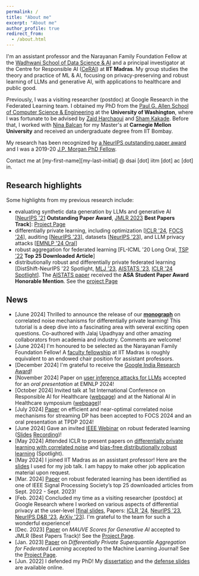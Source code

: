 ```yaml
---
permalink: /
title: "About me"
excerpt: "About me"
author_profile: true
redirect_from: 
  - /about.html
---
```


I'm an assistant professor and the Narayanan Family Foundation Fellow at the [Wadhwani School of Data Science & AI](https://wsai.iitm.ac.in/) and a principal investigator at the Centre for Responsible AI ([CeRAI](https://cerai.iitm.ac.in/)) at **IIT Madras**. 
My group studies the theory and practice of ML & AI, focusing on privacy-preserving and robust learning of LLMs and generative AI, with applications to healthcare and public good.

Previously, I was a visiting researcher (postdoc) at Google Research in the Federated Learning team. I obtained my PhD from the [Paul G. Allen School of Computer Science & Engineering](https://www.cs.washington.edu/) at the **University of Washington**,
where I was fortunate to be advised by [Zaid Harchaoui](http://faculty.washington.edu/zaid/) and [Sham Kakade](https://sham.seas.harvard.edu/).
Before that, I worked with [Nina Balcan](http://www.cs.cmu.edu/~ninamf/) for my Master's at **Carnegie Mellon University** and received an undergraduate degree from IIT Bombay.

My research has been recognized by [a NeurIPS outstanding paper award](https://news.cs.washington.edu/2022/02/28/allen-school-and-ai2-researchers-paint-the-neurips-conference-mauve-and-take-home-an-outstanding-paper-award/) and I was a 2019-20 [J.P. Morgan PhD Fellow](https://www.jpmorgan.com/country/US/en/technology/ai/awards/phd-fellowship-award-recipients).

Contact me at [my-first-name][my-last-initial] @ dsai [dot] iitm [dot] ac [dot] in.

## Research highlights

Some highlights from my previous research include:

- evaluating synthetic data generation by LLMs and generative AI [[NeurIPS '21](https://arxiv.org/pdf/2102.01454.pdf) **Outstanding Paper Award**, [JMLR 2023](https://www.jmlr.org/papers/volume24/23-0023/23-0023.pdf) **Best Papers Track**]: [Project Page](https://krishnap25.github.io/mauve-overview/)
- differentially private learning, including optimization [[ICLR '24](https://arxiv.org/pdf/2310.06771.pdf), [FOCS '24](https://arxiv.org/pdf/2404.16706)], auditing [[NeurIPS '23](https://openreview.net/pdf?id=mlbes5TAAg)], datasets [[NeurIPS '23](https://arxiv.org/pdf/2307.09619.pdf)], and LLM privacy attacks [[EMNLP '24 Oral](https://arxiv.org/pdf/2310.09266)]
- robust aggregation for federated learning [FL-ICML '20 Long Oral, [TSP '22](https://ieeexplore.ieee.org/document/9721118) **Top 25 Downloaded Article**]
- distributionally robust and differentially private federated learning [DistShift-NeurIPS '22 Spotlight, [MLJ '23](https://link.springer.com/article/10.1007/s10994-023-06332-x), [AISTATS '23](https://arxiv.org/pdf/2310.13863), [ICLR '24 Spotlight](https://arxiv.org/pdf/2310.13863)]. The [AISTATS paper](https://arxiv.org/pdf/2310.13863) received the **ASA Student Paper Award Honorable Mention**. See the [project Page](https://krishnap25.github.io/simplicial-fl-overview/)

## News

* [June 2024] Thrilled to announce the release of our **[monograph](https://arxiv.org/pdf/2506.08201)** on correlated noise mechanisms for differentially private learning! This tutorial is a deep dive into a fascinating area with several exciting open questions. Co-authored with Jalaj Upadhyay and other amazing collaborators from academia and industry. Comments are welcome!
* [June 2024] I'm honoured to be selected as the Narayanan Family Foundation Fellow! A [faculty fellowship](https://joyofgiving.alumni.iitm.ac.in/theme/bs/images/IIT_Madras_Faculty_Fellow_Program_Modified.pdf) at IIT Madras is roughly equivalent to an endowed chair position for assistant professors.
* [December 2024] I'm grateful to receive the [Google India Research Award](https://research.google/programs-and-events/google-india-research-awards/)!
* [November 2024] Paper on [user inference attacks for LLMs](https://arxiv.org/pdf/2310.09266.pdf) accepted for an _oral presentation_ at EMNLP 2024!
* [October 2024] Invited talk at 1st International Conference on Responsible AI for Healthcare ([webpage](https://www.responsibleaihull.com/events/responsibleai-chennai)) and at the National AI in Healthcare symposium ([webpage](https://sunpharmasciencefoundation.net/event/read_more/16))!
* [July 2024] [Paper](https://arxiv.org/pdf/2404.16706) on efficient and near-optimal correlated noise mechanisms for streaming DP has been accepted to FOCS 2024 and an oral presentation at TPDP 2024!
* [June 2024] Gave an invited [IEEE Webinar](https://rc.signalprocessingsociety.org/education/webinars/spsweb24022) on robust federated learning ([Slides](/slides/rfa_webinar.pdf) [Recording](https://rc.signalprocessingsociety.org/education/webinars/spsweb24022))!
* [May 2024] Attended ICLR to present papers on [differentially private learning with correlated noise](https://arxiv.org/pdf/2310.06771) and [bias-free distributionally robust learning](https://arxiv.org/pdf/2310.13863.pdf) (Spotlight).
* [May 2024] I joined IIT Madras as an assistant professor! Here are the [slides](https://krishnap25.github.io/slides/2023_job_talk.pdf) I used for my job talk. I am happy to make other job application material upon request.
* [Mar. 2024]  [Paper](https://ieeexplore.ieee.org/document/9721118) on robust federated learning has been identified as one of IEEE Signal Processing Society’s top 25 downloaded articles from Sept. 2022 - Sept. 2023!
* [Feb. 2024] Concluded my time as a visiting researcher (postdoc) at Google Research where I worked on various aspects of differential privacy at the user-level [[final slides](/slides/torwards_user_level_dp.pdf), Papers: [ICLR '24](https://arxiv.org/pdf/2310.06771.pdf), [NeurIPS '23](https://openreview.net/pdf?id=mlbes5TAAg), [NeurIPS D&B '23](https://arxiv.org/pdf/2307.09619.pdf), [ArXiv '23](https://krishnap25.github.io/)]. I'm grateful to the team for such a wonderful experience!
* [Dec. 2023] [Paper](https://www.jmlr.org/papers/volume24/23-0023/23-0023.pdf) on _MAUVE Scores for Generative AI_ accepted to JMLR (Best Papers Track)! See the [Project Page](https://krishnap25.github.io/mauve-overview/).
* [Jan. 2023] [Paper](https://link.springer.com/article/10.1007/s10994-023-06332-x) on _Differentially Private Superquantile Aggregation for Federated Learning_ accepted to the Machine Learning Journal! See the [Project Page](https://krishnap25.github.io/simplicial-fl-overview/).
* [Jun. 2022] I defended my PhD! My [dissertation](https://krishnap25.github.io/papers/phd_dissertation_kpillutla.pdf) and the [defense slides](https://krishnap25.github.io/slides/defense.pdf) are available online.
